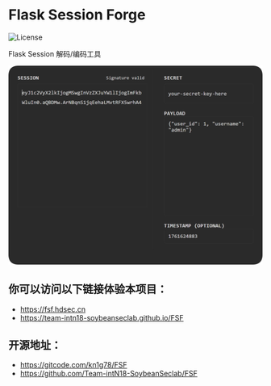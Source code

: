 # Flask Session Forge

![License](https://img.shields.io/badge/license-Apache_2.0-cyan.svg)

Flask Session 解码/编码工具  

![](https://raw.githubusercontent.com/Team-intN18-SoybeanSeclab/FSF/refs/heads/main/images/readme_example.png)

## 你可以访问以下链接体验本项目：    

- https://fsf.hdsec.cn
- https://team-intn18-soybeanseclab.github.io/FSF

## 开源地址：

- https://gitcode.com/kn1g78/FSF
- https://github.com/Team-intN18-SoybeanSeclab/FSF

